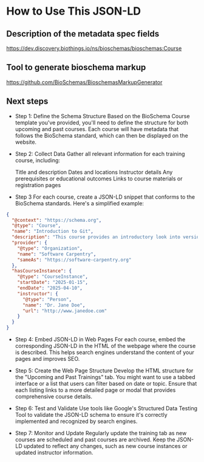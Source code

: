 # How to Use This JSON-LD

## Description of the metadata spec fields

https://dev.discovery.biothings.io/ns/bioschemas/bioschemas:Course

## Tool to generate bioschema markup

https://github.com/BioSchemas/BioschemasMarkupGenerator


## Next steps

- Step 1: Define the Schema Structure
Based on the BioSchema Course template you've provided, you'll need to define the structure for both upcoming and past courses. Each course will have metadata that follows the BioSchema standard, which can then be displayed on the website.

- Step 2: Collect Data
Gather all relevant information for each training course, including:

    Title and description
    Dates and locations
    Instructor details
    Any prerequisites or educational outcomes
    Links to course materials or registration pages

- Step 3 For each course, create a JSON-LD snippet that conforms to the BioSchema standards. Here's a simplified example:

```json
{
  "@context": "https://schema.org",
  "@type": "Course",
  "name": "Introduction to Git",
  "description": "This course provides an introductory look into version control systems and the basics of Git software.",
  "provider": {
    "@type": "Organization",
    "name": "Software Carpentry",
    "sameAs": "https://software-carpentry.org"
  },
  "hasCourseInstance": {
    "@type": "CourseInstance",
    "startDate": "2025-01-15",
    "endDate": "2025-04-10",
    "instructor": {
      "@type": "Person",
      "name": "Dr. Jane Doe",
      "url": "http://www.janedoe.com"
    }
  }
}

``` 

- Step 4: Embed JSON-LD in Web Pages
For each course, embed the corresponding JSON-LD in the HTML of the webpage where the course is described. This helps search engines understand the content of your pages and improves SEO.

- Step 5: Create the Web Page Structure
Develop the HTML structure for the "Upcoming and Past Trainings" tab. You might want to use a tabbed interface or a list that users can filter based on date or topic. Ensure that each listing links to a more detailed page or modal that provides comprehensive course details.

- Step 6: Test and Validate
Use tools like Google's Structured Data Testing Tool to validate the JSON-LD schema to ensure it's correctly implemented and recognized by search engines.

- Step 7: Monitor and Update
Regularly update the training tab as new courses are scheduled and past courses are archived. Keep the JSON-LD updated to reflect any changes, such as new course instances or updated instructor information.